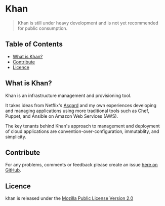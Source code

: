 # Khan

> Khan is still under heavy development and is not yet recommended for public consumption.


## Table of Contents

* [What is Khan?](#what-is-khan)
* [Contribute](#contribute)
* [Licence](#licence)


## What is Khan?

Khan is an infrastructure management and provisioning tool.

It takes ideas from Netflix's [Asgard](https://github.com/Netflix/asgard)
and my own experiences developing and managing applications using more traditional tools such
as Chef, Puppet, and Ansible on Amazon Web Services (AWS).

The key tenants behind Khan's approach to management and deployment of cloud applications
are convention-over-configuration, immutablity, and simplicity.


## Contribute

For any problems, comments or feedback please create an issue [here on GitHub](github.com/brendanhay/khan/issues).


## Licence

khan is released under the [Mozilla Public License Version 2.0](http://www.mozilla.org/MPL/)
